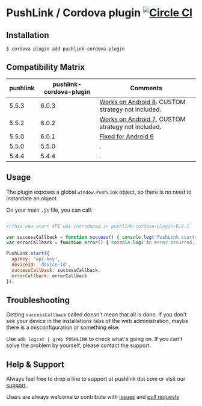 # PushLink / Cordova plugin [![Circle CI](https://circleci.com/gh/pushlink/pushlink-cordova/tree/master.svg?style=svg&circle-token=bb31d76d18c780f6594f35a72d0a3e586914f176)](https://circleci.com/gh/pushlink/pushlink-cordova/tree/master)

## Installation

```
$ cordova plugin add pushlink-cordova-plugin
```

## Compatibility Matrix

| pushlink | pushlink-cordova-plugin | Comments|
| ------------- | ------------- | ------------- |
| 5.5.3 | 6.0.3 | [Works on Android 8](https://pushlink.gitbook.io/docs/android-7-and-8#android-8-oreo). CUSTOM strategy not included. |
| 5.5.2 | 6.0.2 | [Works on Android 7](https://pushlink.gitbook.io/docs/android-7-and-8#android-7-nougat). CUSTOM strategy not included. |
| 5.5.0 | 6.0.1 | [Fixed for Android 6](https://github.com/pushlink/pushlink-cordova/issues/10) |
| 5.5.0 | 5.5.0 | . |
| 5.4.4 | 5.4.4 | . | 

## Usage

The plugin exposes a global `window.PushLink` object, so there is no need to instantiate an object.

On your main `.js` file, you can call:

```javascript

//this new start API was introduced in pushlink-cordova-plugin-6.0.1

var successCallback = function success() { console.log('PushLink started successfully'); };
var errorCallback = function error() { console.log('An error occurred.'); };

PushLink.start({
  apiKey: 'api-key',
  deviceId: 'device-id',
  successCallback: successCallback,
  errorCallback: errorCallback
});

```

## Troubleshooting

Getting `successCallback` called doesn't mean that all is done. If you don't see your device in the installations tabs of the web administration, maybe there is a misconfiguration or something else.

Use `adb logcat | grep PUSHLINK` to check what's going on. If you can't solve the problem by yourself, please contact the support.

## Help & Support

Always feel free to drop a line to support at pushlink dot com or visit our [support](https://www.pushlink.com/support.xhtml).

Users are always welcome to contribute with [issues](https://github.com/pushlink/pushlink-cordova/issues) and [pull requests](https://github.com/pushlink/pushlink-cordova/pulls)

